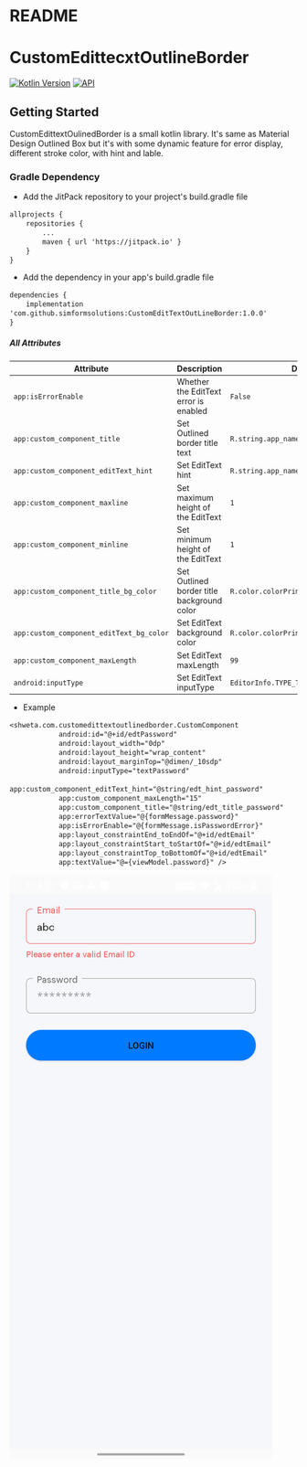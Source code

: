 # README #

# CustomEdittecxtOutlineBorder

[![Kotlin Version](https://img.shields.io/badge/Kotlin-v1.3.50-blue.svg)](https://kotlinlang.org)
[![API](https://img.shields.io/badge/API-21%2B-brightgreen.svg?style=flat)](https://android-arsenal.com/api?level=21)

Getting Started
------------------------
CustomEdittextOulinedBorder is a small kotlin library. It's same as Material Design Outlined Box but it's with some dynamic feature for error display, different stroke color, with hint and lable.

### Gradle Dependency
* Add the JitPack repository to your project's build.gradle file

```
allprojects {
    repositories {
        ...
        maven { url 'https://jitpack.io' }
    }
}
```

* Add the dependency in your app's build.gradle file

```
dependencies {
	implementation 'com.github.simformsolutions:CustomEditTextOutLineBorder:1.0.0'
}
```

##### All Attributes

| Attribute | Description | Default |
| --- | --- | --- |
| `app:isErrorEnable` | Whether the EditText error is enabled | `False` |
| `app:custom_component_title` | Set Outlined border title text | `R.string.app_name` |
| `app:custom_component_editText_hint` | Set EditText hint | `R.string.app_name` |
| `app:custom_component_maxline` | Set maximum height of the EditText | `1` |
| `app:custom_component_minline` | Set minimum height of the EditText | `1` |
| `app:custom_component_title_bg_color` | Set Outlined border title background color | `R.color.colorPrimary` |
| `app:custom_component_editText_bg_color` | Set EditText background color | `R.color.colorPrimary` |
| `app:custom_component_maxLength` | Set EditText maxLength | `99` |
| `android:inputType` | Set EditText inputType | `EditorInfo.TYPE_TEXT_VARIATION_NORMAL` |

* Example
```
<shweta.com.customedittextoutlinedborder.CustomComponent
            android:id="@+id/edtPassword"
            android:layout_width="0dp"
            android:layout_height="wrap_content"
            android:layout_marginTop="@dimen/_10sdp"
            android:inputType="textPassword"
            app:custom_component_editText_hint="@string/edt_hint_password"
            app:custom_component_maxLength="15"
            app:custom_component_title="@string/edt_title_password"
            app:errorTextValue="@{formMessage.password}"
            app:isErrorEnable="@{formMessage.isPasswordError}"
            app:layout_constraintEnd_toEndOf="@+id/edtEmail"
            app:layout_constraintStart_toStartOf="@+id/edtEmail"
            app:layout_constraintTop_toBottomOf="@+id/edtEmail"
            app:textValue="@={viewModel.password}" />
```

![](images/test_1.png)